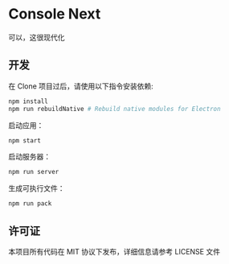 # Console Next

可以，这很现代化

## 开发
在 Clone 项目过后，请使用以下指令安装依赖:

```bash
npm install
npm run rebuildNative # Rebuild native modules for Electron
```

启动应用：

```bash
npm start
```

启动服务器：

```bash
npm run server 
```

生成可执行文件：

```bash
npm run pack
```

## 许可证

本项目所有代码在 MIT 协议下发布，详细信息请参考 LICENSE 文件
